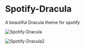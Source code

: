 # Spotify-Dracula
A beautiful Dracula theme for spotify

![Spotify-Dracula](https://user-images.githubusercontent.com/27146368/201599878-efb4dfe4-92e1-4d2c-968d-c315258fd073.png)


![Spotify-Dracula2](https://user-images.githubusercontent.com/27146368/201600069-2a834a07-8cbf-4d46-9987-6f9bea574f64.png)
